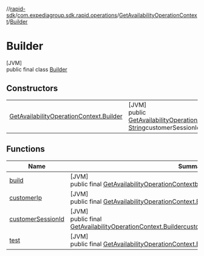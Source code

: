 //[rapid-sdk](../../../../index.md)/[com.expediagroup.sdk.rapid.operations](../../index.md)/[GetAvailabilityOperationContext](../index.md)/[Builder](index.md)

# Builder

[JVM]\
public final class [Builder](index.md)

## Constructors

| | |
|---|---|
| [GetAvailabilityOperationContext.Builder](-get-availability-operation-context.-builder.md) | [JVM]<br>public [GetAvailabilityOperationContext.Builder](index.md)[GetAvailabilityOperationContext.Builder](-get-availability-operation-context.-builder.md)([String](https://docs.oracle.com/javase/8/docs/api/java/lang/String.html)customerIp, [String](https://docs.oracle.com/javase/8/docs/api/java/lang/String.html)customerSessionId, [String](https://docs.oracle.com/javase/8/docs/api/java/lang/String.html)test) |

## Functions

| Name | Summary |
|---|---|
| [build](build.md) | [JVM]<br>public final [GetAvailabilityOperationContext](../index.md)[build](build.md)() |
| [customerIp](customer-ip.md) | [JVM]<br>public final [GetAvailabilityOperationContext.Builder](index.md)[customerIp](customer-ip.md)([String](https://docs.oracle.com/javase/8/docs/api/java/lang/String.html)customerIp) |
| [customerSessionId](customer-session-id.md) | [JVM]<br>public final [GetAvailabilityOperationContext.Builder](index.md)[customerSessionId](customer-session-id.md)([String](https://docs.oracle.com/javase/8/docs/api/java/lang/String.html)customerSessionId) |
| [test](test.md) | [JVM]<br>public final [GetAvailabilityOperationContext.Builder](index.md)[test](test.md)([String](https://docs.oracle.com/javase/8/docs/api/java/lang/String.html)test) |
